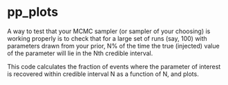 # pp_plots

A way to test that your MCMC sampler (or sampler of your choosing) is working properly is to check that for a large set of runs (say, 100) with parameters drawn from your prior, N% of the time the true (injected) value of the parameter will lie in the Nth credible interval. 

This code calculates the fraction of events where the parameter of interest is recovered within credible interval N as a function of N, and plots.
